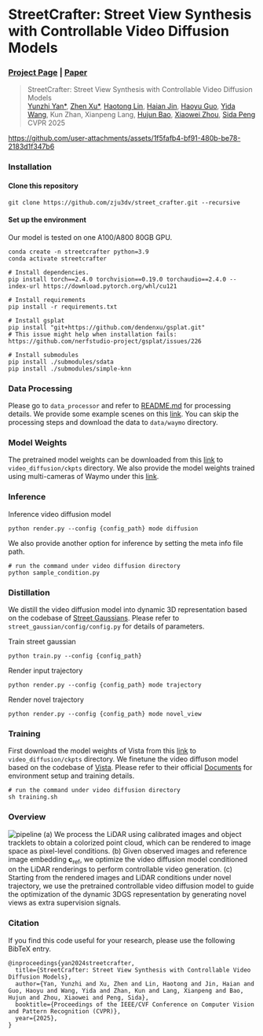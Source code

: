 # StreetCrafter: Street View Synthesis with Controllable Video Diffusion Models

### [Project Page](https://zju3dv.github.io/street_crafter) | [Paper](https://arxiv.org/abs/2412.13188)

> StreetCrafter: Street View Synthesis with Controllable Video Diffusion Models  
> [Yunzhi Yan*](https://yunzhiy.github.io/), [Zhen Xu*](https://zhenx.me/), [Haotong Lin](https://haotongl.github.io/), [Haian Jin](https://haian-jin.github.io/), [Haoyu Guo](https://github.com/ghy0324), [Yida Wang](https://wangyida.github.io/), Kun Zhan, Xianpeng Lang, [Hujun Bao](http://www.cad.zju.edu.cn/home/bao/), [Xiaowei Zhou](https://www.xzhou.me/), [Sida Peng](https://pengsida.net/)<br>
> CVPR 2025

https://github.com/user-attachments/assets/1f5fafb4-bf91-480b-be78-2183d1f347b6



### Installation

#### Clone this repository
```
git clone https://github.com/zju3dv/street_crafter.git --recursive
```

#### Set up the environment

Our model is tested on one A100/A800 80GB GPU.

```
conda create -n streetcrafter python=3.9
conda activate streetcrafter

# Install dependencies.
pip install torch==2.4.0 torchvision==0.19.0 torchaudio==2.4.0 --index-url https://download.pytorch.org/whl/cu121

# Install requirements
pip install -r requirements.txt 

# Install gsplat
pip install "git+https://github.com/dendenxu/gsplat.git" 
# This issue might help when installation fails: https://github.com/nerfstudio-project/gsplat/issues/226

# Install submodules
pip install ./submodules/sdata
pip install ./submodules/simple-knn
```


### Data Processing
Please go to `data_processor` and refer to [README.md](data_processor/README.md) for processing details.
We provide some example scenes on this [link](https://drive.google.com/drive/folders/1a9RirdkWONZ6DUNXEo_wUk-yefM5ryEd?usp=drive_link). You can skip the processing steps and download the data to `data/waymo` directory.


### Model Weights
The pretrained model weights can be downloaded from this [link](https://drive.google.com/file/d/1Qtdkm0wvIUSMWQMVldd-d16rHZsNFFt1/view?usp=drive_link) to `video_diffusion/ckpts` directory. We also provide the model weights trained using multi-cameras of Waymo under this [link](https://drive.google.com/file/d/1GUZw4s2-B9KmUWYNduHa-ur5kVciOyTI/view?usp=drive_link).


### Inference

Inference video diffusion model
```
python render.py --config {config_path} mode diffusion
```

We also provide another option for inference by setting the meta info file path.
```
# run the command under video diffusion directory
python sample_condition.py  
```

### Distillation

We distill the video diffusion model into dynamic 3D representation based on the codebase of [Street Gaussians](https://zju3dv.github.io/street_gaussians/). Please refer to `street_gaussian/config/config.py` for details of parameters.

Train street gaussian
```
python train.py --config {config_path} 
```

Render input trajectory
```
python render.py --config {config_path} mode trajectory
```

Render novel trajectory
```
python render.py --config {config_path} mode novel_view
```


### Training 
First download the model weights of Vista from this [link](https://drive.google.com/file/d/1bCM7XLDquRqnnpauQAK5j1jP-n0y1ama/view) to `video_diffusion/ckpts` directory. 
We finetune the video diffuson model based on the codebase of [Vista](https://opendrivelab.com/Vista/). Please refer to their official [Documents](video_diffusion/docs/) for environment setup and training details.
```
# run the command under video diffusion directory
sh training.sh
```



### Overview
![pipeline](assets/pipeline.png)
(a) We process the LiDAR using calibrated images and object tracklets to obtain a colorized point cloud, which can be rendered to image space as pixel-level conditions. 
(b) Given observed images and reference image embedding $\mathbf{c}_\text{ref}$, we optimize the video diffusion model conditioned on the LiDAR renderings to perform controllable video generation. 
(c) Starting from the rendered images and LiDAR conditions under novel trajectory, we use the pretrained controllable video diffusion model to guide the optimization of the dynamic 3DGS representation by generating novel views as extra supervision signals. 

### Citation

If you find this code useful for your research, please use the following BibTeX entry.

```
@inproceedings{yan2024streetcrafter,
  title={StreetCrafter: Street View Synthesis with Controllable Video Diffusion Models},
  author={Yan, Yunzhi and Xu, Zhen and Lin, Haotong and Jin, Haian and Guo, Haoyu and Wang, Yida and Zhan, Kun and Lang, Xianpeng and Bao, Hujun and Zhou, Xiaowei and Peng, Sida},
  booktitle={Proceedings of the IEEE/CVF Conference on Computer Vision and Pattern Recognition (CVPR)},
  year={2025},
}
```